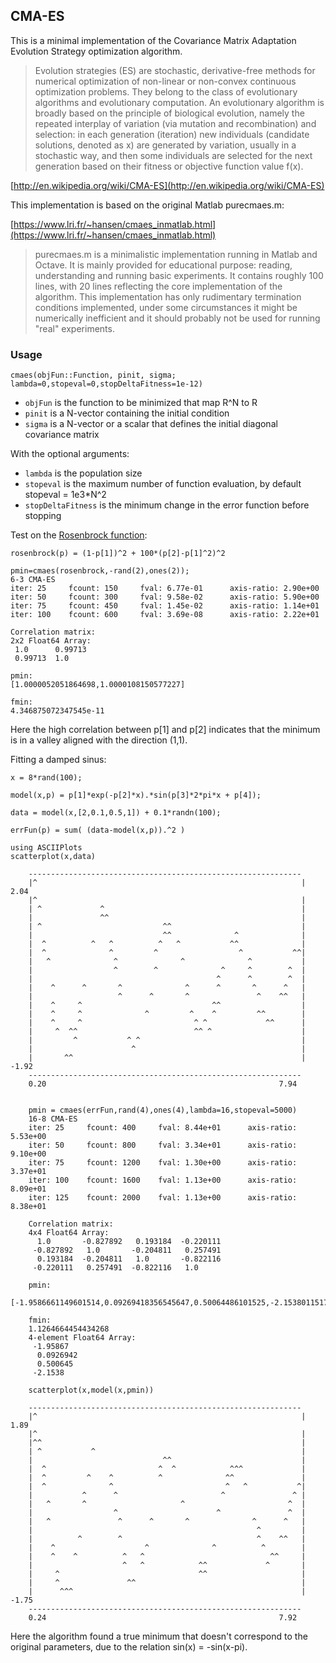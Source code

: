 ## CMA-ES ##

This is a minimal implementation of the Covariance Matrix Adaptation Evolution Strategy optimization algorithm.

>Evolution strategies (ES) are stochastic, derivative-free methods for numerical optimization of non-linear or non-convex continuous optimization problems. They belong to the class of evolutionary algorithms and evolutionary computation. An evolutionary algorithm is broadly based on the principle of biological evolution, namely the repeated interplay of variation (via mutation and recombination) and selection: in each generation (iteration) new individuals (candidate solutions, denoted as x) are generated by variation, usually in a stochastic way, and then some individuals are selected for the next generation based on their fitness or objective function value f(x).

[http://en.wikipedia.org/wiki/CMA-ES](http://en.wikipedia.org/wiki/CMA-ES)

This implementation is based on the original Matlab purecmaes.m:

[https://www.lri.fr/~hansen/cmaes_inmatlab.html](https://www.lri.fr/~hansen/cmaes_inmatlab.html)

>purecmaes.m is a minimalistic implementation running in Matlab and Octave. It is mainly provided for educational purpose: reading, understanding and running basic experiments. It contains roughly 100 lines, with 20 lines reflecting the core implementation of the algorithm. This implementation has only rudimentary termination conditions implemented, under some circumstances it might be numerically inefficient and it should probably not be used for running "real" experiments.

### Usage ###

    cmaes(objFun::Function, pinit, sigma; lambda=0,stopeval=0,stopDeltaFitness=1e-12)

- `objFun` is the function to be minimized that map R^N to R
- `pinit` is a N-vector containing the initial condition 
- `sigma` is a N-vector or a scalar that defines the initial diagonal covariance matrix

With the optional arguments:

- `lambda` is the population size
- `stopeval` is the maximum number of function evaluation,  by default stopeval = 1e3*N^2
- `stopDeltaFitness` is the minimum change in the error function before stopping

Test on the [Rosenbrock function](http://en.wikipedia.org/wiki/Rosenbrock_function):

	rosenbrock(p) = (1-p[1])^2 + 100*(p[2]-p[1]^2)^2
		
	pmin=cmaes(rosenbrock,-rand(2),ones(2));
	6-3 CMA-ES
	iter: 25 	 fcount: 150 	 fval: 6.77e-01 	 axis-ratio: 2.90e+00 
	iter: 50 	 fcount: 300 	 fval: 9.58e-02 	 axis-ratio: 5.90e+00 
	iter: 75 	 fcount: 450 	 fval: 1.45e-02 	 axis-ratio: 1.14e+01 
	iter: 100 	 fcount: 600 	 fval: 3.69e-08 	 axis-ratio: 2.22e+01 

	Correlation matrix:
	2x2 Float64 Array:
	 1.0      0.99713
	 0.99713  1.0    

	pmin:
	[1.0000052051864698,1.0000108150577227]

	fmin:
	4.346875072347545e-11

Here the high correlation between p[1] and p[2] indicates that the minimum is in a valley aligned with the direction (1,1).

		
Fitting a damped sinus:

	x = 8*rand(100);

	model(x,p) = p[1]*exp(-p[2]*x).*sin(p[3]*2*pi*x + p[4]);
	
 	data = model(x,[2,0.1,0.5,1]) + 0.1*randn(100);

	errFun(p) = sum( (data-model(x,p)).^2 )

	using ASCIIPlots
 	scatterplot(x,data)

		-------------------------------------------------------------
		|^                                                           | 2.04
		|^                                                           |
		| ^             ^                                            |
		|               ^^                                           |
		| ^                           ^^                             |
		|                             ^^              ^              |
		|  ^          ^   ^          ^   ^           ^^              |
		|  ^              ^         ^                  ^           ^^|
		|   ^              ^              ^              ^           |
		|                  ^        ^              ^     ^        ^  |
		|                                         ^      ^        ^  |
		|    ^      ^       ^              ^      ^       ^      ^   |
		|                   ^      ^       ^               ^    ^^   |
		|    ^     ^                             ^^                  |
		|    ^     ^              ^         ^    ^         ^^        |
		|    ^     ^                         ^ ^             ^^      |
		|     ^  ^^                          ^^ ^                    |
		|         ^           ^ ^                                    |
		|                      ^                                     |
		|       ^^                                                   | -1.92
		-------------------------------------------------------------
		0.20                                                    7.94


		pmin = cmaes(errFun,rand(4),ones(4),lambda=16,stopeval=5000)
		16-8 CMA-ES
		iter: 25 	 fcount: 400 	 fval: 8.44e+01 	 axis-ratio: 5.53e+00 
		iter: 50 	 fcount: 800 	 fval: 3.34e+01 	 axis-ratio: 9.10e+00 
		iter: 75 	 fcount: 1200 	 fval: 1.30e+00 	 axis-ratio: 3.37e+01 
		iter: 100 	 fcount: 1600 	 fval: 1.13e+00 	 axis-ratio: 8.09e+01 
		iter: 125 	 fcount: 2000 	 fval: 1.13e+00 	 axis-ratio: 8.38e+01 

		Correlation matrix:
		4x4 Float64 Array:
		  1.0       -0.827892   0.193184  -0.220111
		 -0.827892   1.0       -0.204811   0.257491
		  0.193184  -0.204811   1.0       -0.822116
		 -0.220111   0.257491  -0.822116   1.0     

		pmin:
		[-1.9586661149601514,0.09269418356545647,0.50064486101525,-2.1538011517772677]

		fmin:
		1.1264664454434268
		4-element Float64 Array:
		 -1.95867  
		  0.0926942
		  0.500645 
		 -2.1538   

		scatterplot(x,model(x,pmin))
		
		-------------------------------------------------------------
		|^                                                           | 1.89
		|^                                                           |
		|^^                                                          |
		| ^           ^                                              |
		|                             ^^                             |
		|  ^                         ^  ^            ^^^             |
		|  ^         ^    ^          ^              ^^               |
		|  ^              ^                         ^   ^           ^|
		|           ^      ^                       ^               ^ |
		|   ^       ^                     ^                       ^  |
		|                  ^                      ^               ^  |
		|   ^               ^      ^       ^              ^      ^   |
		|                                                  ^         |
		|          ^        ^                              ^    ^^   |
		|    ^                    ^              ^          ^        |
		|    ^    ^          ^   ^                            ^^     |
		|                    ^   ^            ^^             ^       |
		|     ^                               ^^                     |
		|     ^               ^^                                     |
		|      ^^^                                                   | -1.75
		-------------------------------------------------------------
		0.24                                                    7.92
		

Here the algorithm found a true minimum that doesn't correspond to the original parameters, due to the relation sin(x) = -sin(x-pi).